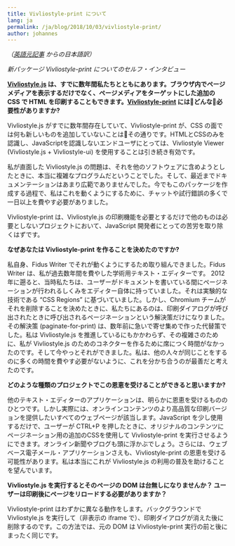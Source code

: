 ```yaml
---
title: Vivliostyle-print について
lang: ja
permalink: /ja/blog/2018/10/03/vivliostyle-print/
author: johannes
---
```


*（[英語元記事](/blog/2018/10/03/vivliostyle-print/) からの日本語訳）*

*新パッケージ Vivliostyle-print についてのセルフ・インタビュー*

**[Vivliostyle.js](https://github.com/vivliostyle/vivliostyle.js) は、すでに数年間私たちとともにあります。ブラウザ内でページメディアを表示するだけでなく、ページメディアをターゲットにした追加の CSS で HTML を印刷することもできます。[Vivliostyle-print](https://github.com/vivliostyle/vivliostyle-print) にはどんな必要性がありますか?**

Vivliostyle.js がすでに数年間存在していて、Vivliostyle-print が、CSS の面では何も新しいものを追加していないことはその通りです。HTMLとCSSのみを認識し、JavaScriptを認識しないエンドユーザにとっては、Vivliostyle Viewer (Vivliostyle.js + Vivliostyle-ui) を使用することは引き続き有効です。

私が直面した Vivliostyle.js の問題は、それを他のソフトウェアに含めようとしたときに、本当に複雑なプログラムだということでした。そして、最近までドキュメンテーションはあまり広範でありませんでした。今でもこのパッケージを作成する過程で、私はこれを動くようにするために、チャットや試行錯誤の多くで一日以上を費やす必要がありました。

Vivliostyle-print は、Vivliostyle.js の印刷機能を必要とするだけで他のものは必要としないプロジェクトにおいて、JavaScript 開発者にとっての苦労を取り除くはずです。

**なぜあなたは Vivliostyle-print を作ることを決めたのですか?**

私自身、Fidus Writer でそれが動くようにするため取り組んできました。Fidus Writer は、私が過去数年間を費やした学術用テキスト・エディターです。
2012年に遡ると、当時私たちは、ユーザーがドキュメントを書いている間にページネーションが行われるしくみをエディター自体に持っていました。それは実験的な技術である “CSS Regions” に基づいていました。しかし、Chromium チームがそれを削除することを決めたときに、私たちにあるのは、印刷ダイアログが呼び出されたときに呼び出されるページネーションという解決策だけになりました。その解決策 (paginate-for-print) は、数年前に急いで寄せ集めで作った代替策でした。私は Vivliostyle.js を推進しているにもかかわらず、その複雑さのために、私が Vivliostyle.js のためのコネクターを作るために席につく時間がなかったのです。そして今やっとそれができました。私は、他の人々が同じことをするのに多くの時間を費やす必要がないように、これを分かち合うのが最善だと考えたのです。

**どのような種類のプロジェクトでこの恩恵を受けることができると思いますか?**

他のテキスト・エディターのアプリケーションは、明らかに恩恵を受けるもののひとつです。しかし実際には、オンラインコンテンツのより高品質な印刷バージョンを提供したいすべてのウェブページが該当します。JavaScript を少し使用するだけで、ユーザーが CTRL+P を押したときに、オリジナルのコンテンツにページネーション用の追加のCSSを使用して Vivliostyle-print を実行させるようにできます。オンライン新聞やブログも頭に浮かぶでしょう。さらには、ウェブベース電子メール・アプリケーションさえも、Vivliostyle-print の恩恵を受ける可能性があります。私は本当にこれが Vivliostyle.js の利用の普及を助けることを望んでいます。

**Vivliostyle.js を実行するとそのページの DOM は台無しになりませんか？ ユーザーは印刷後にページをリロードする必要がありますか？**

Vivliostyle-print はわずかに異なる動作をします。バックグラウンドで Vivliostyle.js を実行して（非表示の iframe で）、印刷ダイアログが消えた後に削除するのです。この方法では、元の DOM は Vivliostyle-print 実行の前と後にまったく同じです。
